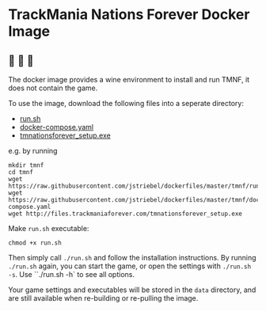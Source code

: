 # TrackMania Nations Forever Docker Image
## :checkered_flag: :car: :whale:

The docker image provides a wine environment to install and run TMNF, it does not contain the game.

To use the image, download the following files into a seperate directory:
* [run.sh](https://raw.githubusercontent.com/jstriebel/dockerfiles/master/tmnf/run.sh)
* [docker-compose.yaml](https://raw.githubusercontent.com/jstriebel/dockerfiles/master/tmnf/docker-compose.yaml)
* [tmnationsforever_setup.exe](http://trackmaniaforever.com/nations/)

e.g. by running
```
mkdir tmnf
cd tmnf
wget https://raw.githubusercontent.com/jstriebel/dockerfiles/master/tmnf/run.sh
wget https://raw.githubusercontent.com/jstriebel/dockerfiles/master/tmnf/docker-compose.yaml
wget http://files.trackmaniaforever.com/tmnationsforever_setup.exe
```

Make `run.sh` executable:
```
chmod +x run.sh
```

Then simply call `./run.sh` and follow the installation instructions.
By running `./run.sh` again, you can start the game, or open the settings with `./run.sh -s`.
Use ``./run.sh -h` to see all options.

Your game settings and executables will be stored in the `data` directory, and are still available when re-building or re-pulling the image.
